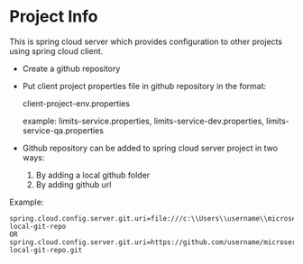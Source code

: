# Project Info

This is spring cloud server which provides configuration to other projects using spring cloud client.

- Create a github repository
- Put client project properties file in github repository in the format:
 

    client-project-env.properties

    example: 
        limits-service.properties, 
        limits-service-dev.properties, 
        limits-service-qa.properties

- Github repository can be added to spring cloud server project in two ways:

  1. By adding a local github folder
  2. By adding github url
  
Example:

    spring.cloud.config.server.git.uri=file:///c:\\Users\\username\\microservice-local-git-repo
    OR
    spring.cloud.config.server.git.uri=https://github.com/username/microservice-local-git-repo.git